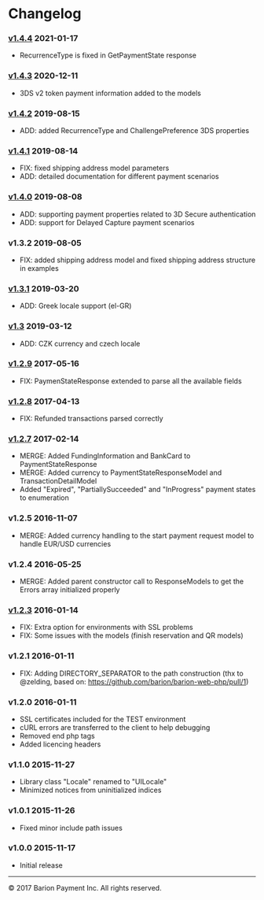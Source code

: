 # Changelog

### [v1.4.4](https://github.com/barion/barion-web-php/releases/tag/v1.4.4) 2021-01-17
- RecurrenceType is fixed in GetPaymentState response

### [v1.4.3](https://github.com/barion/barion-web-php/releases/tag/v1.4.3) 2020-12-11
- 3DS v2 token payment information added to the models

### [v1.4.2](https://github.com/barion/barion-web-php/releases/tag/v1.4.2) 2019-08-15
- ADD: added RecurrenceType and ChallengePreference 3DS properties

### [v1.4.1](https://github.com/barion/barion-web-php/releases/tag/v1.4.1) 2019-08-14
- FIX: fixed shipping address model parameters
- ADD: detailed documentation for different payment scenarios

### [v1.4.0](https://github.com/barion/barion-web-php/releases/tag/v1.4.0) 2019-08-08
- ADD: supporting payment properties related to 3D Secure authentication
- ADD: support for Delayed Capture payment scenarios

### v1.3.2  2019-08-05
- FIX: added shipping address model and fixed shipping address structure in examples

### [v1.3.1](https://github.com/barion/barion-web-php/releases/tag/v1.3.1) 2019-03-20
- ADD: Greek locale support (el-GR)

### [v1.3](https://github.com/barion/barion-web-php/releases/tag/v1.3) 2019-03-12
- ADD: CZK currency and czech locale

### [v1.2.9](https://github.com/barion/barion-web-php/releases/tag/v1.2.9) 2017-05-16
- FIX: PaymenStateResponse extended to parse all the available fields

### [v1.2.8](https://github.com/barion/barion-web-php/releases/tag/v1.2.8)  2017-04-13
- FIX:  Refunded transactions parsed correctly

### [v1.2.7](https://github.com/barion/barion-web-php/releases/tag/v1.2.7)  2017-02-14
- MERGE: Added FundingInformation and BankCard to PaymentStateResponse
- MERGE: Added currency to PaymentStateResponseModel and TransactionDetailModel
- Added "Expired", "PartiallySucceeded" and "InProgress" payment states to enumeration

### v1.2.5  2016-11-07
- MERGE: Added currency handling to the start payment request model to handle EUR/USD currencies

### v1.2.4  2016-05-25
- MERGE: Added parent constructor call to ResponseModels to get the Errors array initialized properly

### [v1.2.3](https://github.com/barion/barion-web-php/releases/tag/v1.2.3) 2016-01-14
- FIX: Extra option for environments with SSL problems
- FIX: Some issues with the models (finish reservation and QR models)

### v1.2.1  2016-01-11
- FIX: Adding DIRECTORY_SEPARATOR to the path construction (thx to @zelding, based on: https://github.com/barion/barion-web-php/pull/1)

### v1.2.0  2016-01-11
- SSL certificates included for the TEST environment
- cURL errors are transferred to the client to help debugging
- Removed end php tags
- Added licencing headers

### v1.1.0 2015-11-27
- Library class "Locale" renamed to "UILocale"
- Minimized notices from uninitialized indices

### v1.0.1 2015-11-26
- Fixed minor include path issues

### v1.0.0 2015-11-17
- Initial release

----------------------------------------
© 2017 Barion Payment Inc.
All rights reserved.
